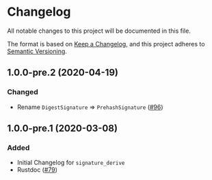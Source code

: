 # Changelog
All notable changes to this project will be documented in this file.

The format is based on [Keep a Changelog](https://keepachangelog.com/en/1.0.0/),
and this project adheres to [Semantic Versioning](https://semver.org/spec/v2.0.0.html).

## 1.0.0-pre.2 (2020-04-19)
### Changed
- Rename `DigestSignature` => `PrehashSignature` ([#96])

[#96]: https://github.com/RustCrypto/traits/pull/96

## 1.0.0-pre.1 (2020-03-08)
### Added
- Initial Changelog for `signature_derive`
- Rustdoc ([#79])

[#79]: https://github.com/RustCrypto/traits/pull/79
